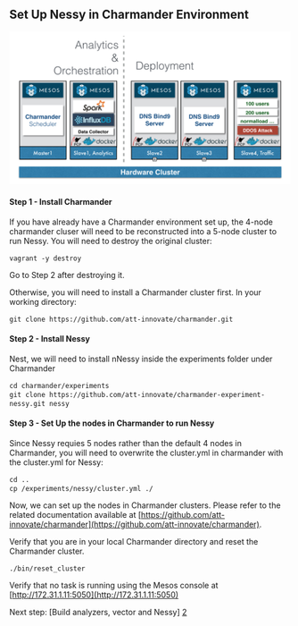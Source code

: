 Set Up Nessy in Charmander Environment
--------------------------------------

![image](https://github.com/att-innovate/charmander-experiment-nessy/blob/master/docs/Nessy_Implementation.jpg?raw=true)

#### Step 1 - Install Charmander
If you have already have a Charmander environment set up, the 4-node charmander cluser will need to be reconstructed into a 5-node cluster to run Nessy. You will need to destroy the original cluster:

	vagrant -y destroy

Go to Step 2 after destroying it.

Otherwise, you will need to install a Charmander cluster first. In your working directory:

    git clone https://github.com/att-innovate/charmander.git

#### Step 2 - Install Nessy

Nest, we will need to install nNessy inside the experiments folder under Charmander
    
    cd charmander/experiments
    git clone https://github.com/att-innovate/charmander-experiment-nessy.git nessy


#### Step 3 - Set Up the nodes in Charmander to run Nessy
Since Nessy requies 5 nodes rather than the default 4 nodes in Charmander, you will need to overwrite the cluster.yml in charmander with the cluster.yml for Nessy:
    
    cd .. 
    cp /experiments/nessy/cluster.yml ./

Now, we can set up the nodes in Charmander clusters. Please refer to the related documentation available at [https://github.com/att-innovate/charmander](https://github.com/att-innovate/charmander).


Verify that you are in your local Charmander directory and reset the Charmander cluster.

    ./bin/reset_cluster

Verify that no task is running using the Mesos console at [http://172.31.1.11:5050](http://172.31.1.11:5050)



Next step: [Build analyzers, vector and Nessy] [2] 


[2]: https://github.com/att-innovate/charmander-experiment-nessy/blob/master/docs/BUILDNESSY.md